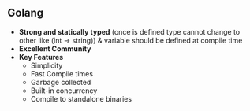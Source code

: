 ## Golang

- **Strong and statically typed** (once is defined type cannot change to other like (int -> string)) & variable should be defined at compile time
- **Excellent Community**
- **Key Features**
     - Simplicity
     - Fast Compile times
     - Garbage collected
     - Built-in concurrency
     - Compile to standalone binaries
